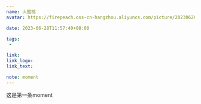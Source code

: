 ```yaml
---
name: 火蜜桃
avatar: https://firepeach.oss-cn-hangzhou.aliyuncs.com/picture/20230628221158.png

date: 2023-06-28T11:57:40+08:00

tags:
 - 

link: 
link_logo: 
link_text: 

note: moment
---
```

  这是第一条moment

